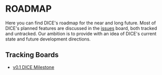 # ROADMAP

Here you can find DICE's roadmap for the near and long future.
Most of DICE's planned features are discussed in the [issues](htpps://github.com/RicYaben/dice/issues) board, both tracked and untracked.
Our ambition is to provide with an idea of DICE's current state and future development directions.

## Tracking Boards

* [v0.1 DICE Milestone](https://github.com/RicYaben/projects/5)
